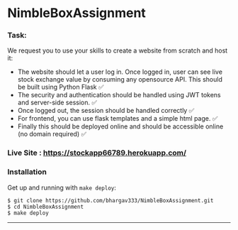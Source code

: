 # NimbleBoxAssignment

### Task:
We request you to use your skills to create a website from scratch and host it:

- The website should let a user log in. Once logged in, user can see live stock exchange value by consuming any opensource API. This should be built using Python Flask ✅
- The security and authentication should be handled using JWT tokens and server-side session. ✅
- Once logged out, the session should be handled correctly ✅
- For frontend, you can use flask templates and a simple html page. ✅
- Finally this should be deployed online and should be accessible online (no domain required) ✅

### Live Site : https://stockapp66789.herokuapp.com/
### Installation

Get up and running with `make deploy`:

```shell
$ git clone https://github.com/bhargav333/NimbleBoxAssignment.git
$ cd NimbleBoxAssignment
$ make deploy
``` 
-----

